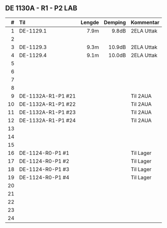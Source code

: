 ﻿## DE 1130A - R1 - P2   LAB

|  #  |        Til       |Lengde|Demping|Kommentar |
|----:|:-----------------|-----:|------:|:---------|
|    1|DE-1129.1         |  7.9m|  9.8dB|2ELA Uttak|
|    2|                  |      |       |          |
|    3|DE-1129.3         |  9.3m| 10.9dB|2ELA Uttak|
|    4|DE-1129.4         |  9.1m| 10.0dB|2ELA Uttak|
|    5|                  |      |       |          |
|    6|                  |      |       |          |
|    7|                  |      |       |          |
|    8|                  |      |       |          |
|    9|DE-1132A-R1-P1 #21|      |       |Til 2AUA  |
|   10|DE-1132A-R1-P1 #22|      |       |Til 2AUA  |
|   11|DE-1132A-R1-P1 #23|      |       |Til 2AUA  |
|   12|DE-1132A-R1-P1 #24|      |       |Til 2AUA  |
|   13|                  |      |       |          |
|   14|                  |      |       |          |
|   15|                  |      |       |          |
|   16|DE-1124-R0-P1 #1  |      |       |Til Lager |
|   17|DE-1124-R0-P1 #2  |      |       |Til Lager |
|   18|DE-1124-R0-P1 #3  |      |       |Til Lager |  
|   19|DE-1124-R0-P1 #4  |      |       |Til Lager |
|   20|                  |      |       |          |
|   21|                  |      |       |          |
|   22|                  |      |       |          |
|   23|                  |      |       |          |
|   24|                  |      |       |          |
